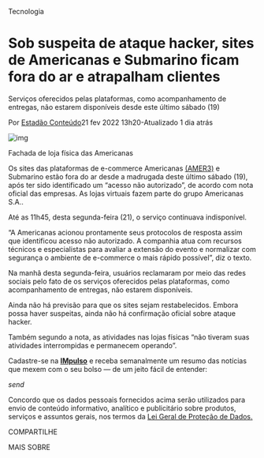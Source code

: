 Tecnologia

# Sob suspeita de ataque hacker, sites de Americanas e Submarino ficam fora do ar e atrapalham clientes

Serviços oferecidos pelas plataformas, como acompanhamento de entregas, não estarem disponíveis desde este último sábado (19)

Por [Estadão Conteúdo](https://www.infomoney.com.br/autor/estadao-conteudo/)21 fev 2022 13h20-Atualizado 1 dia atrás

![img](https://www.infomoney.com.br/wp-content/uploads/2019/06/lojas-americanas_fachada.jpg)

Fachada de loja física das Americanas

Os sites das plataformas de e-commerce Americanas [(AMER3)](https://www.infomoney.com.br/cotacoes/americanas-amer3/) e Submarino estão fora do ar desde a madrugada deste último sábado (19), após ter sido identificado um “acesso não autorizado”, de acordo com nota oficial das empresas. As lojas virtuais fazem parte do grupo Americanas S.A..

Até as 11h45, desta segunda-feira (21), o serviço continuava indisponível.

“A Americanas acionou prontamente seus protocolos de resposta assim que identificou acesso não autorizado. A companhia atua com recursos técnicos e especialistas para avaliar a extensão do evento e normalizar com segurança o ambiente de e-commerce o mais rápido possível”, diz o texto.



Na manhã desta segunda-feira, usuários reclamaram por meio das redes sociais pelo fato de os serviços oferecidos pelas plataformas, como acompanhamento de entregas, não estarem disponíveis.

Ainda não há previsão para que os sites sejam restabelecidos. Embora possa haver suspeitas, ainda não há confirmação oficial sobre ataque hacker.

Também segundo a nota, as atividades nas lojas físicas “não tiveram suas atividades interrompidas e permanecem operando”.

Cadastre-se na [**IMpulso**](https://www.infomoney.com.br/newsletters/impulso/) e receba semanalmente um resumo das notícias que mexem com o seu bolso — de um jeito fácil de entender:

*send*

Concordo que os dados pessoais fornecidos acima serão utilizados para envio de conteúdo informativo, analítico e publicitário sobre produtos, serviços e assuntos gerais, nos termos da [Lei Geral de Proteção de Dados.](https://www.infomoney.com.br/politica-de-privacidade/)

COMPARTILHE

MAIS SOBRE